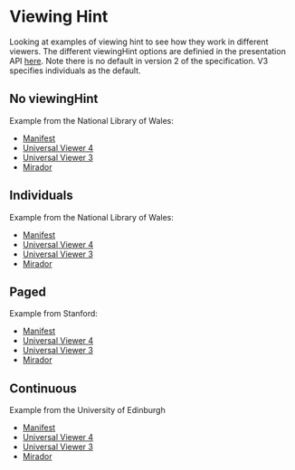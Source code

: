 # Viewing Hint

Looking at examples of viewing hint to see how they work in different viewers. The different viewingHint options are definied in the presentation API [here](https://iiif.io/api/presentation/2.1/#viewinghint). Note there is no default in version 2 of the specification. V3 specifies individuals as the default. 

## No viewingHint

Example from the National Library of Wales:

 * [Manifest](https://glenrobson.github.io/iiif_stuff/viewingHint/no-hint.json)
 * [Universal Viewer 4](https://uv-v4.netlify.app/#?manifest=https://glenrobson.github.io/iiif_stuff/viewingHint/no-hint.json&c=&m=&cv=1&xywh=0%2C-1%2C1%2C0)
 * [Universal Viewer 3](https://uv-v4.netlify.app/#?manifest=https://glenrobson.github.io/iiif_stuff/viewingHint/no-hint.json&c=&m=&cv=1&xywh=0%2C-1%2C1%2C0)
 * [Mirador](https://projectmirador.org/embed/?iiif-content=https://glenrobson.github.io/iiif_stuff/viewingHint/no-hint.json)

## Individuals

Example from the National Library of Wales:

 * [Manifest](https://glenrobson.github.io/iiif_stuff/viewingHint/photos.json)
 * [Universal Viewer 4](https://uv-v4.netlify.app/#?manifest=https://glenrobson.github.io/iiif_stuff/viewingHint/photos.json&c=&m=&cv=1&xywh=0%2C-1%2C1%2C0)
 * [Universal Viewer 3](https://uv-v4.netlify.app/#?manifest=https://glenrobson.github.io/iiif_stuff/viewingHint/photos.json&c=&m=&cv=1&xywh=0%2C-1%2C1%2C0)
 * [Mirador](https://projectmirador.org/embed/?iiif-content=https://glenrobson.github.io/iiif_stuff/viewingHint/photos.json)

## Paged

Example from Stanford:

 * [Manifest](https://glenrobson.github.io/iiif_stuff/viewingHint/book.json)
 * [Universal Viewer 4](https://uv-v4.netlify.app/#?manifest=https://glenrobson.github.io/iiif_stuff/viewingHint/book.json&c=&m=&cv=1&xywh=0%2C-1%2C1%2C0)
 * [Universal Viewer 3](https://uv-v4.netlify.app/#?manifest=https://glenrobson.github.io/iiif_stuff/viewingHint/book.json&c=&m=&cv=1&xywh=0%2C-1%2C1%2C0)
 * [Mirador](https://projectmirador.org/embed/?iiif-content=https://glenrobson.github.io/iiif_stuff/viewingHint/book.json)

## Continuous

Example from the University of Edinburgh 

 * [Manifest](https://librarylabs.ed.ac.uk/iiif/manifest/mahabharataFinal.json)
 * [Universal Viewer 4](https://uv-v4.netlify.app/#?manifest=https://librarylabs.ed.ac.uk/iiif/manifest/mahabharataFinal.json&c=&m=&cv=1&xywh=0%2C-1%2C1%2C0)
 * [Universal Viewer 3](https://uv-v4.netlify.app/#?manifest=https://librarylabs.ed.ac.uk/iiif/manifest/mahabharataFinal.json&c=&m=&cv=1&xywh=0%2C-1%2C1%2C0)
 * [Mirador](https://projectmirador.org/embed/?iiif-content=https://librarylabs.ed.ac.uk/iiif/manifest/mahabharataFinal.json)